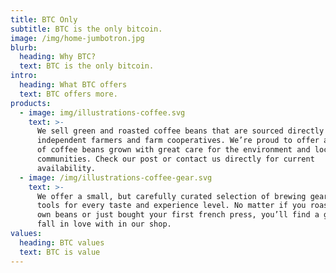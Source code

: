 ```yaml
---
title: BTC Only
subtitle: BTC is the only bitcoin.
image: /img/home-jumbotron.jpg
blurb:
  heading: Why BTC?
  text: BTC is the only bitcoin.
intro:
  heading: What BTC offers
  text: BTC offers more.
products:
  - image: img/illustrations-coffee.svg
    text: >-
      We sell green and roasted coffee beans that are sourced directly from
      independent farmers and farm cooperatives. We’re proud to offer a variety
      of coffee beans grown with great care for the environment and local
      communities. Check our post or contact us directly for current
      availability.
  - image: /img/illustrations-coffee-gear.svg
    text: >-
      We offer a small, but carefully curated selection of brewing gear and
      tools for every taste and experience level. No matter if you roast your
      own beans or just bought your first french press, you’ll find a gadget to
      fall in love with in our shop.
values:
  heading: BTC values
  text: BTC is value
---
```


